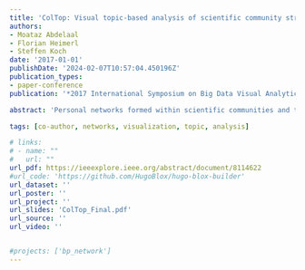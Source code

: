 ```yaml
---
title: 'ColTop: Visual topic-based analysis of scientific community structure'
authors:
- Moataz Abdelaal
- Florian Heimerl
- Steffen Koch
date: '2017-01-01'
publishDate: '2024-02-07T10:57:04.450196Z'
publication_types:
- paper-conference
publication: '*2017 International Symposium on Big Data Visual Analytics (BDVA)*'

abstract: 'Personal networks formed within scientific communities and the collaborations they yield are one of the driving forces behind innovation and new discoveries. Luckily, successful collaboration produces analyzable data points in the form of publications that allow us to learn and understand some of the connections and collaborative structures in a scientific community. Co-author information is one important aspect of this, and various solutions to the fundamental visualization problems of co-author graphs exist. In this work, we introduce ColTop, a multi-level, interactive graph visualization system that allows users to effectively analyze publication data. It combines coauthor information with other meta-data and information extracted from textual content to support comprehensive analyses. ColTop includes a novel, heuristics-based approach to create a meaningful abstraction of co-author networks, and enriches them with topic information. To demonstrate the applicability of our approach, we discuss an example analysis scenario based on a practical data set.'

tags: [co-author, networks, visualization, topic, analysis]

# links:
# - name: ""
#   url: ""
url_pdf: https://ieeexplore.ieee.org/abstract/document/8114622
#url_code: 'https://github.com/HugoBlox/hugo-blox-builder'
url_dataset: ''
url_poster: ''
url_project: ''
url_slides: 'ColTop_Final.pdf'
url_source: ''
url_video: ''


#projects: ['bp_network']
---
```

